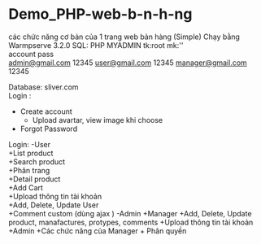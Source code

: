 # Demo_PHP-web-b-n-h-ng
các chức năng cơ bản của 1 trang web bản hàng (Simple)
Chạy bằng Warmpserve 3.2.0
SQL: PHP MYADMIN  tk:root mk:''      
           account          pass                          
		   admin@gmail.com    12345
		   user@gmail.com     12345
		   manager@gmail.com  12345
			
Database: sliver.com                                         
Login :                                                                 
+ Create account                                            
    + Upload avartar, view image khi choose
+ Forgot Password

Login:
-User                                          
    +List product                                
    +Search product                                    
    +Phân trang                                               
    +Detail product                                      
    +Add Cart                                      
    +Upload thông tin tài khoản                 
     +Add, Delete, Update User                 
    +Comment custom (dùng ajax )
 -Admin
   +Manager
       +Add, Delete, Update product, manafactures, protypes, comments
	   +Upload thông tin tài khoản
    +Admin
	     +Các chức năng của Manager
		  + Phân quyền 
